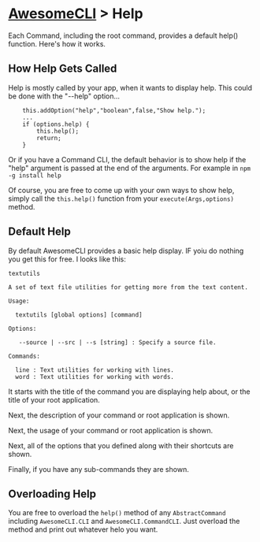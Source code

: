 # [AwesomeCLI](../README.md) > Help

Each Command, including the root command, provides a default help() function. Here's how it works.

## How Help Gets Called

Help is mostly called by your app, when it wants to display help. This could be done with the "--help" option...

```
	this.addOption("help","boolean",false,"Show help.");
	...
	if (options.help) {
		this.help();
		return;
	}
```

Or if you have a Command CLI, the default behavior is to show help if the "help" argument is passed at the end of the arguments. For example in `npm -g install help`

Of course, you are free to come up with your own ways to show help, simply call the `this.help()` function from your `execute(Args,options)` method.

## Default Help

By default AwesomeCLI provides a basic help display. IF yoiu do nothing you get this for free.  I looks like this:

```
textutils

A set of text file utilities for getting more from the text content.

Usage:

  textutils [global options] [command]

Options:

   --source | --src | --s [string] : Specify a source file.

Commands:

  line : Text utilities for working with lines.
  word : Text utilities for working with words.

```

It starts with the title of the command you are displaying help about, or the title of your root application.

Next, the description of your command or root application is shown.

Next, the usage of your command or root application is shown.

Next, all of the options that you defined along with their shortcuts are shown.

Finally, if you have any sub-commands they are shown.

## Overloading Help

You are free to overload the `help()` method of any `AbstractCommand` including `AwesomeCLI.CLI` and `AwesomeCLI.CommandCLI`. Just overload the method and print out whatever helo you want.
